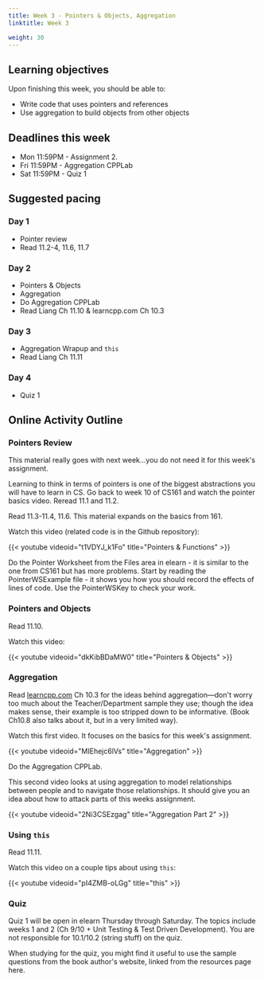 ```yaml
---
title: Week 3 - Pointers & Objects, Aggregation
linktitle: Week 3

weight: 30
---
```


## Learning objectives

Upon finishing this week, you should be able to:

-   Write code that uses pointers and references
-   Use aggregation to build objects from other objects

## Deadlines this week

-   Mon 11:59PM - Assignment 2.
-   Fri 11:59PM - Aggregation CPPLab
-   Sat 11:59PM - Quiz 1

## Suggested pacing

### Day 1

-   Pointer review
-   Read 11.2-4, 11.6, 11.7

### Day 2

-   Pointers & Objects
-   Aggregation
-   Do Aggregation CPPLab
-   Read Liang Ch 11.10 & learncpp.com Ch 10.3

### Day 3

-   Aggregation Wrapup and `this`
-   Read Liang Ch 11.11

### Day 4

-   Quiz 1

## Online Activity Outline

### Pointers Review

This material really goes with next week…you do not need it for this
week's assignment.

Learning to think in terms of pointers is one of the biggest
abstractions you will have to learn in CS. Go back to week 10 of
CS161 and watch the pointer basics video. Reread 11.1 and 11.2.

Read 11.3-11.4, 11.6. This material expands on the basics from 161.

Watch this video (related code is in the Github repository):

{{< youtube videoid="t1VDYJ_k1Fo" title="Pointers & Functions" >}}

Do the Pointer Worksheet from the Files area in elearn - it is
similar to the one from CS161 but has more problems. Start by
reading the PointerWSExample file - it shows you how you should
record the effects of lines of code. Use the PointerWSKey to check
your work.

### Pointers and Objects

Read 11.10.

Watch this video:

{{< youtube videoid="dkKibBDaMW0" title="Pointers & Objects" >}}

### Aggregation

Read [learncpp.com](http://www.learncpp.com/) Ch 10.3 for the ideas behind
aggregation—don't worry too much about the Teacher/Department sample
they use; though the idea makes sense, their example is too stripped
down to be informative. (Book Ch10.8 also talks about it, but in a very
limited way).

Watch this first video. It focuses on the basics for this week's
assignment.

{{< youtube videoid="MIEhejc6lVs" title="Aggregation" >}}

Do the Aggregation CPPLab.

This second video looks at using aggregation to model relationships
between people and to navigate those relationships. It should give you
an idea about how to attack parts of this weeks assignment.

{{< youtube videoid="2Ni3CSEzgag" title="Aggregation Part 2" >}}

### Using `this`

Read 11.11.

Watch this video on a couple tips about using `this`:

{{< youtube videoid="pI4ZMB-oLGg" title="this" >}}

### Quiz

Quiz 1 will be open in elearn Thursday through Saturday. The topics
include weeks 1 and 2 (Ch 9/10 + Unit Testing & Test Driven Development).
You are not responsible for 10.1/10.2 (string stuff) on the quiz.

When studying for the quiz, you might find it useful to use the sample
questions from the book author's website, linked from the resources
page here.